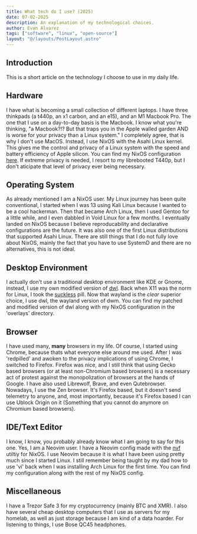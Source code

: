 ```yaml
---
title: What tech do I use? (2025)
date: 07-02-2025
description: An explanation of my technological choices.
author: Evan Alvarez
tags: ["software", "linux", "open-source"]
layout: "@/layouts/PostLayout.astro"
---
```


## Introduction

This is a short article on the technology I choose to use in my daily life.

## Hardware

I have what is becoming a small collection of different laptops. I have three thinkpads (a t440p, an x1 carbon, and an e15), and an M1 Macbook Pro.
The one that I use on a day-to-day basis is the Macbook. I know what you're thinking, "a Macbook?!? But that traps you in the Apple walled garden AND
is worse for your privacy than a Linux system." I completely agree, that is why I don't use MacOS. Instead, I use NixOS with the Asahi Linux kernel.
This gives me the control and privacy of a Linux system with the speed and battery efficiency of Apple silicon. You can find my NixOS configuration
[here](https://github.com/sheikhevan/nix). If extreme privacy is needed, I resort to my librebooted T440p, but I don't aticipate that level of privacy ever being necessary.

## Operating System

As already mentioned I am a NixOS user. My Linux journey has been quite conventional, I started when I was 13 using Kali Linux because I wanted to be a cool
hackerman. Then that became Arch Linux, then I used Gentoo for a little while, and I even dabbled in Void Linux for a few months. I eventually landed on NixOS
because I believe reproducability and declarative configurations are the future. It was also one of the first Linux distributions that supported Asahi Linux.
There are still things that I do not fully love about NixOS, mainly the fact that you have to use SystemD and there are no alternatives, this is not ideal.

## Desktop Environment

I actually don't use a traditional desktop environment like KDE or Gnome, instead, I use my own modified version of [dwl](https://codeberg.org/dwl/dwl). Back when X11 was the norm for Linux,
I took the [suckless](https://suckless.org/) pill. Now that wayland is the _clear_ superior choice, I use dwl, the wayland version of dwm. You can find my patched and modified version
of dwl along with my NixOS configuration in the 'overlays' directory.

## Browser

I have used many, **many** browsers in my life. Of course, I started using Chrome, because thats what everyone else around me used. After I was 'redpilled'
and awoken to the privacy implications of using Chrome, I switched to Firefox. Firefox was nice, and I still think that using Gecko based browsers (or at least
non-Chromium based browsers) is a necessary act of protest against the monopolization of browsers at the hands of Google. I have also used Librewolf, Brave,
and even Qutebrowser. Nowadays, I use the Zen browser. It's Firefox based, but it doesn't send telemetry to anyone, and, most importantly, because it's Firefox
based I can use Ublock Origin on it (Something that you cannot do anymore on Chromium based browsers).

## IDE/Text Editor

I know, I know, you probably already know what I am going to say for this one. Yes, I am a Neovim user. I have a Neovim config made with the [nvf](https://github.com/NotAShelf/nvf) utiltiy for NixOS.
I use Neovim because it is what I have been using pretty much since I started Linux. I still remember being taught by my dad how to use 'vi' back when I was installing
Arch Linux for the first time. You can find my configuration along with the rest of my NixOS config.

## Miscellaneous

I have a Trezor Safe 3 for my cryptocurrency (mainly BTC and XMR). I also have several cheap desktop computers that I use as servers for my homelab, as well as just storage
because I am kind of a data hoarder. For listening to things, I use Bose QC45 headphones.
